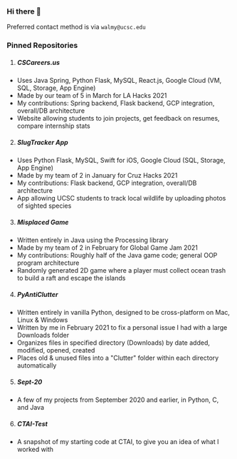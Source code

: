 ### Hi there 👋
Preferred contact method is via ```walmy@ucsc.edu```

### Pinned Repositories
1. ##### CSCareers.us
- Uses Java Spring, Python Flask, MySQL, React.js, Google Cloud (VM, SQL, Storage, App Engine)
- Made by our team of 5 in March for LA Hacks 2021
- My contributions: Spring backend, Flask backend, GCP integration, overall/DB architecture
- Website allowing students to join projects, get feedback on resumes, compare internship stats
2. ##### SlugTracker App
- Uses Python Flask, MySQL, Swift for iOS, Google Cloud (SQL, Storage, App Engine)
- Made by my team of 2 in January for Cruz Hacks 2021
- My contributions: Flask backend, GCP integration, overall/DB architecture
- App allowing UCSC students to track local wildlife by uploading photos of sighted species
3. ##### Misplaced Game
- Written entirely in Java using the Processing library
- Made by my team of 2 in February for Global Game Jam 2021
- My contributions: Roughly half of the Java game code; general OOP program architecture
- Randomly generated 2D game where a player must collect ocean trash to build a raft and escape the islands
4. ##### PyAntiClutter
- Written entirely in vanilla Python, designed to be cross-platform on Mac, Linux & Windows
- Written by me in February 2021 to fix a personal issue I had with a large Downloads folder
- Organizes files in specified directory (Downloads) by date added, modified, opened, created
- Places old & unused files into a "Clutter" folder within each directory automatically
5. ##### Sept-20
- A few of my projects from September 2020 and earlier, in Python, C, and Java
6. ##### CTAI-Test
- A snapshot of my starting code at CTAI, to give you an idea of what I worked with
